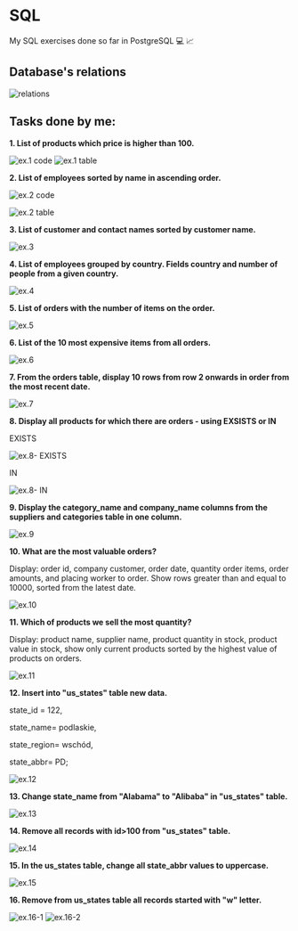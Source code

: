 # SQL

My SQL exercises done so far in PostgreSQL 💻 &#128200;

## Database's relations

![relations](relations.jpg)

## Tasks done by me:

<p><b> 1. List of products which price is higher than 100. </b></p>

![ex.1 code](ex1.code.jpg)
![ex.1 table](ex1.table.jpg)

<p><b> 2. List of employees sorted by name in ascending order. </b></p>

![ex.2 code](ex2.code.jpg)

![ex.2 table](ex.2.table.jpg)

<p><b> 3. List of customer and contact names sorted by customer name. </b></p>

![ex.3](ex.3.jpg)

<p><b> 4. List of employees grouped by country. Fields country and number of people from a given country. </b></p>

![ex.4](ex.4.jpg)

<p><b> 5. List of orders with the number of items on the order. </b></p>

![ex.5](ex.5.jpg)

<p><b> 6. List of the 10 most expensive items from all orders. </b></p>

![ex.6](ex.6.jpg)

<p><b> 7. From the orders table, display 10 rows from row 2 onwards in order from the most recent date. </b></p>

![ex.7](ex.7.jpg)

<p><b> 8. Display all products for which there are orders - using EXSISTS or IN </b></p>

<p>EXISTS</p>

![ex.8- EXISTS](ex.8-exists.jpg)

<p>IN</p>

![ex.8- IN](ex.8-exists.jpg)

<p><b> 9. Display the category_name and company_name columns from the suppliers and categories table in one column.</b></p>

![ex.9](ex.9.jpg)

<p><b> 10. What are the most valuable orders? </b></p>
<p>Display: order id, company customer, order date, quantity
order items, order amounts, and placing worker
to order. Show rows greater than and equal to 10000, sorted
from the latest date. </p>

![ex.10](ex.10.jpg)

<p><b> 11. Which of products we sell the most quantity? </b></p>
<p>Display: product name, supplier name, product quantity in stock, product value in stock, show only current products sorted by the highest value of products on orders. </p>

![ex.11](ex.11.jpg)

<p><b> 12. Insert into "us_states" table new data. </b></p>
<p>state_id = 122,</p>
<p>state_name= podlaskie,</p>
<p>state_region= wschód,</p>
<p>state_abbr= PD; </p>

![ex.12](ex.12.jpg)

<p><b> 13. Change state_name from "Alabama" to "Alibaba" in "us_states" table. </b></p>

![ex.13](ex.13.jpg)

<p><b> 14. Remove all records with id>100 from "us_states" table. </b></p>

![ex.14](ex.14.jpg)

<p><b> 15. In the us_states table, change all state_abbr values ​​to uppercase. </b></p>

![ex.15](ex.15.jpg)

<p><b> 16. Remove from us_states table all records started with "w" letter. </b></p>

![ex.16-1](ex.16-1.jpg)
![ex.16-2](ex.16-2.jpg)
